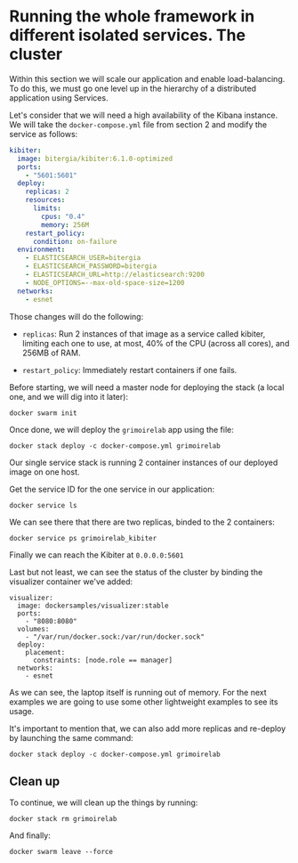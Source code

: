# Running the whole framework in different isolated services. The cluster

Within this section we will scale our application and enable load-balancing. To do this, we must go one level up in the hierarchy of a distributed application using Services.

Let's consider that we will need a high availability of the Kibana instance. We will take the `docker-compose.yml` file from section 2 and modify the service as follows:

```yaml
kibiter:
  image: bitergia/kibiter:6.1.0-optimized
  ports:
    - "5601:5601"
  deploy:
    replicas: 2
    resources:
      limits:
        cpus: "0.4"
        memory: 256M
    restart_policy:
      condition: on-failure
  environment:
    - ELASTICSEARCH_USER=bitergia
    - ELASTICSEARCH_PASSWORD=bitergia
    - ELASTICSEARCH_URL=http://elasticsearch:9200
    - NODE_OPTIONS=--max-old-space-size=1200
  networks:
    - esnet
```

Those changes will do the following:

- `replicas`: Run 2 instances of that image as a service called kibiter, limiting each one to use, at most, 40% of the CPU (across all cores), and 256MB of RAM.

- `restart_policy`: Immediately restart containers if one fails.

Before starting, we will need a master node for deploying the stack (a local one, and we will dig into it later):
```
docker swarm init
```

Once done, we will deploy the `grimoirelab` app using the file:

```
docker stack deploy -c docker-compose.yml grimoirelab
```

Our single service stack is running 2 container instances of our deployed image on one host.

Get the service ID for the one service in our application:

```
docker service ls
```
We can see there that there are two replicas, binded to the 2 containers:

```
docker service ps grimoirelab_kibiter
```

Finally we can reach the Kibiter at `0.0.0.0:5601`

Last but not least, we can see the status of the cluster by binding the visualizer container we've added:

```
visualizer:
  image: dockersamples/visualizer:stable
  ports:
    - "8080:8080"
  volumes:
    - "/var/run/docker.sock:/var/run/docker.sock"
  deploy:
    placement:
      constraints: [node.role == manager]
  networks:
    - esnet
```

As we can see, the laptop itself is running out of memory. For the next examples we are going to use some other lightweight examples to see its usage.

It's important to mention that, we can also add more replicas and re-deploy by launching the same command:

```
docker stack deploy -c docker-compose.yml grimoirelab
```

## Clean up

To continue, we will clean up the things by running:

```
docker stack rm grimoirelab
```

And finally:

```
docker swarm leave --force
```
